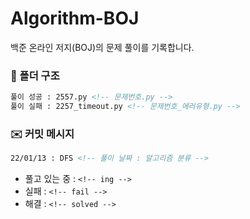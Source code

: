 # Algorithm-BOJ
백준 온라인 저지(BOJ)의 문제 풀이를 기록합니다. 

### 📁 폴더 구조
```html
풀이 성공 : 2557.py <!-- 문제번호.py -->
풀이 실패 : 2257_timeout.py <!-- 문제번호_에러유형.py -->
```

### ✉️ 커밋 메시지

```html
22/01/13 : DFS <!-- 풀이 날짜 : 알고리즘 분류 -->
```
- 풀고 있는 중 : `<!-- ing -->` 
- 실패 : `<!-- fail -->`
- 해결 : `<!-- solved -->`
